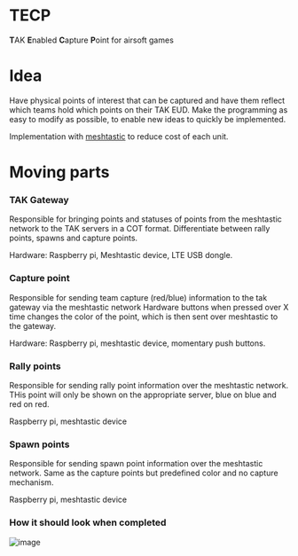 # TECP 
**T**AK **E**nabled **C**apture **P**oint for airsoft games

# Idea
Have physical points of interest that can be captured and have them reflect which teams hold which points on their TAK EUD.
Make the programming as easy to modify as possible, to enable new ideas to quickly be implemented. 

Implementation with [meshtastic](https://meshtastic.org/) to reduce cost of each unit.

# Moving parts

### TAK Gateway
Responsible for bringing points and statuses of points from the meshtastic network to the TAK servers in a COT format.
Differentiate between rally points, spawns and capture points. 

Hardware: Raspberry pi, Meshtastic device, LTE USB dongle.

### Capture point
Responsible for sending team capture (red/blue) information to the tak gateway via the meshtastic network
Hardware buttons when pressed over X time changes the color of the point, which is then sent over meshtastic to the gateway.

Hardware: Raspberry pi, meshtastic device, momentary push buttons.

### Rally points
Responsible for sending rally point information over the meshtastic network.
THis point will only be shown on the appropriate server, blue on blue and red on red. 

Raspberry pi, meshtastic device

### Spawn points
Responsible for sending spawn point information over the meshtastic network.
Same as the capture points but predefined color and no capture mechanism.

Raspberry pi, meshtastic device

### How it should look when completed
![image](https://user-images.githubusercontent.com/25975089/224479390-c94bbf40-a6f5-4022-a651-db9e5723f404.png)
